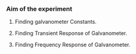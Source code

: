 ### Aim of the experiment
1. Finding galvanometer Constants.

2. Finding Transient Response of Galvanometer.

3. Finding Frequency Response of Galvanometer.
                
